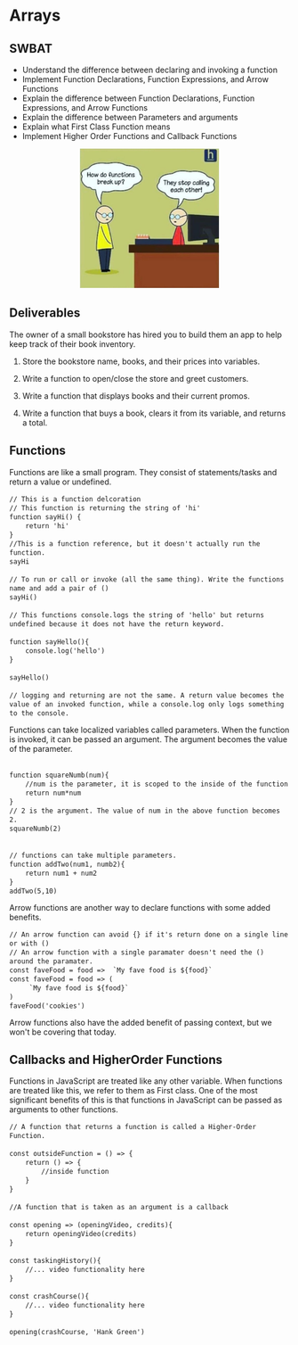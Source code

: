# Arrays
## SWBAT
- Understand the difference between declaring and invoking a function
- Implement Function Declarations, Function Expressions, and Arrow Functions
- Explain the difference between Function Declarations, Function Expressions, and Arrow Functions
- Explain the difference between Parameters and arguments
- Explain what First Class Function means
- Implement Higher Order Functions and Callback Functions

<p align="center">
    <img src="../assets/functions.jpeg" width="250" height="250">
</p>

## Deliverables 

The owner of a small bookstore has hired you to build them an app to help keep track of their book inventory. 

1. Store the bookstore name, books, and their prices into variables.

2. Write a function to open/close the store and greet customers.

3. Write a function that displays books and their current promos.

4. Write a function that buys a book, clears it from its variable, and returns a total. 

## Functions
Functions are like a small program. They consist of statements/tasks and return a value or undefined. 

```
// This is a function delcoration 
// This function is returning the string of 'hi'
function sayHi() {
    return 'hi'
}
//This is a function reference, but it doesn't actually run the function. 
sayHi

// To run or call or invoke (all the same thing). Write the functions name and add a pair of ()
sayHi()

// This functions console.logs the string of 'hello' but returns undefined because it does not have the return keyword.

function sayHello(){
    console.log('hello')
}

sayHello()

// logging and returning are not the same. A return value becomes the value of an invoked function, while a console.log only logs something to the console. 

```

Functions can take localized variables called parameters. When the function is invoked, it can be passed an argument. The argument becomes the value of the parameter.

```

function squareNumb(num){
    //num is the parameter, it is scoped to the inside of the function
    return num*num
}
// 2 is the argument. The value of num in the above function becomes 2.
squareNumb(2)


// functions can take multiple parameters.
function addTwo(num1, numb2){
    return num1 + num2
}
addTwo(5,10)

```

Arrow functions are another way to declare functions with some added benefits.

```
// An arrow function can avoid {} if it's return done on a single line or with () 
// An arrow function with a single paramater doesn't need the () around the paramater. 
const faveFood = food =>  `My fave food is ${food}`
const faveFood = food => (
     `My fave food is ${food}`
)
faveFood('cookies')

```

Arrow functions also have the added benefit of passing context, but we won't be covering that today. 

## Callbacks and HigherOrder Functions 

Functions in JavaScript are treated like any other variable. When functions are treated like this, we refer to them as First class. One of the most significant benefits of this is that functions in JavaScript can be passed as arguments to other functions.

```
// A function that returns a function is called a Higher-Order Function.

const outsideFunction = () => {
    return () => {
        //inside function
    }
}

//A function that is taken as an argument is a callback 

const opening => (openingVideo, credits){
    return openingVideo(credits)
}

const taskingHistory(){
    //... video functionality here
}

const crashCourse(){
    //... video functionality here
}

opening(crashCourse, 'Hank Green')

```